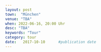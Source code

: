 ```yaml
---
layout: post
town:  "München"
venue: "TBA"
when: 2022-06-16, 20:00 Uhr
desc: "TBA"
keywords: "Tour"
category: tour
date:   2017-10-10 		#publication date
---
```

